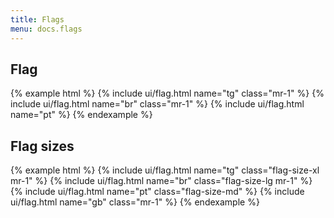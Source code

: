 ```yaml
---
title: Flags
menu: docs.flags
---
```


## Flag

{% example html %}
{% include ui/flag.html name="tg" class="mr-1" %}
{% include ui/flag.html name="br" class="mr-1" %}
{% include ui/flag.html name="pt" %}
{% endexample %}

## Flag sizes

{% example html %}
{% include ui/flag.html name="tg" class="flag-size-xl mr-1" %}
{% include ui/flag.html name="br" class="flag-size-lg mr-1" %}
{% include ui/flag.html name="pt" class="flag-size-md" %}
{% include ui/flag.html name="gb" class="mr-1" %}
{% endexample %}

